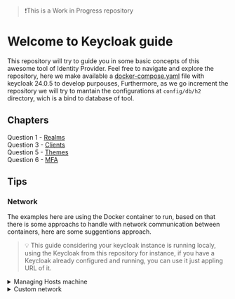 >❗This is a Work in Progress repository

# Welcome to Keycloak guide

This repository will try to guide you in some basic concepts of this awesome tool of Identity Provider.
Feel free to navigate and explore the repository, here we make available a [docker-compose.yaml](./docker-compose.yaml) file with keycloak 24.0.5 to develop purpouses, Furthermore, as we go increment the repository we will try to mantain the configurations at `config/db/h2` directory, wich is a bind to database of tool.

## Chapters

Question 1 - [Realms](./realms)</br>
Question 3 - [Clients](./clients)</br>
Question 5 - [Themes](./themes)</br>
Question 6 - [MFA](./mfa)</br>

## Tips

### Network

The examples here are using the Docker container to run, based on that there is some approachs to handle with network communication between containers, here are some suggentions approach.

> :bulb: This guide considering your keycloak instance is running localy, using the Keycloak from this repository for instance, if you have a Keycloak already configured and running, you can use it just appling URL of it.

<details>
<summary>Managing Hosts machine</summary>
For this approach you will need to manage the Host file from your machine to configure the [docker-compose.yaml](./docker-compose.yaml) to add a extra host at the service you want like:

> :bulb: you can discover the Docker Gateway IP addres by entering in the container and check the hosts file from them using something like `cat /etc/hosts` this way you can search which ip the `host.docker.internal` is referenced for, let's assume for now the `172.17.0.1`

```yaml
extra_hosts:
  - "host.docker.internal:172.17.0.1"
```

this way you will bind the localhost from docker to the Docker Gateway, and they will reach the user machine, now we need just change the hosts file from our machine and put the follow line

`127.0.0.1 host.docker.internal`

This file will change based on your OS as follow:

<strong>Windows:</strong> Open your notepad as admin then open the file with name hosts in the path `C:\Windows\system32\drivers\etc\`

<strong>Linux/Mac:</strong> Just need to open the `/etc/hots` with uso using any text text editor (nano, vi, vim, etc.) with sudo privileges.
Ex.: `sudo vim /etc/hosts`

> :exclamation: If you are using WSL 2 with Docker Engine you should edit the Windows hosts file not the WSL one

After that where you should find the `localhost` to reach the keycloak you will put the `host.docker.internal`.

Ex.: `localhost:8080` will be `host.docker.internal:8080`

</details>
<details>
<summary>Custom network</summary>
You can create a external network and link the containers to it.

Creating a docker new network command:

```bash
docker network create keycloak-env
```

Adding to `docker-compose.yaml` file:

```yaml
networks:
  default:
    external: true
    name: keycloak-env
```

This way this network will by applied to all services in this file using this approach where you should find the `localhost` to reach the keycloak you will put the keycloak's container name.

Ex.: Considering the name of container was keycloak-container the reference should be from `localhost:8080` to `keycloak-container:8080`

</details>
